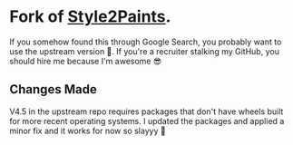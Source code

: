 # Fork of [Style2Paints](https://github.com/lllyasviel/style2paints/).

If you somehow found this through Google Search, you probably want to use the upstream version 🤡. If you're a recruiter stalking my GitHub, you should hire me because I'm awesome 😎

## Changes Made

V4.5 in the upstream repo requires packages that don't have wheels built for more recent operating systems. I updated the packages and applied a minor fix and it works for now so slayyy 💅

